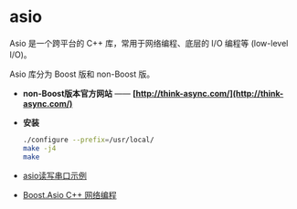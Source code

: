 # asio

Asio 是一个跨平台的 C++ 库，常用于网络编程、底层的 I/O 编程等 (low-level I/O)。

Asio 库分为 Boost 版和 non-Boost 版。

- **non-Boost版本官方网站** —— **[http://think-async.com/](http://think-async.com/)**
- **安装**

    ```bash
    ./configure --prefix=/usr/local/
    make -j4
    make
    ```

- [asio读写串口示例](asio.com.eg.md)
- [Boost.Asio C++ 网络编程](https://mmoaay.gitbooks.io/boost-asio-cpp-network-programming-chinese/content/Chapter1.html)
